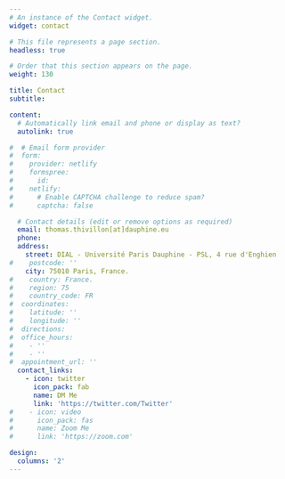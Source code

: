 ```yaml
---
# An instance of the Contact widget.
widget: contact

# This file represents a page section.
headless: true

# Order that this section appears on the page.
weight: 130

title: Contact
subtitle:

content:
  # Automatically link email and phone or display as text?
  autolink: true

#  # Email form provider
#  form:
#    provider: netlify
#    formspree:
#      id:
#    netlify:
#      # Enable CAPTCHA challenge to reduce spam?
#      captcha: false

  # Contact details (edit or remove options as required)
  email: thomas.thivillon[at]dauphine.eu
  phone: 
  address: 
    street: DIAL - Université Paris Dauphine - PSL, 4 rue d'Enghien
#    postcode: ''
    city: 75010 Paris, France.
#    country: France.
#    region: 75
#    country_code: FR
#  coordinates:
#    latitude: ''
#    longitude: ''
#  directions: 
#  office_hours:
#    - ''
#    - ''
#  appointment_url: ''
  contact_links:
    - icon: twitter
      icon_pack: fab
      name: DM Me
      link: 'https://twitter.com/Twitter'
#    - icon: video
#      icon_pack: fas
#      name: Zoom Me
#      link: 'https://zoom.com'

design:
  columns: '2'
---
```

